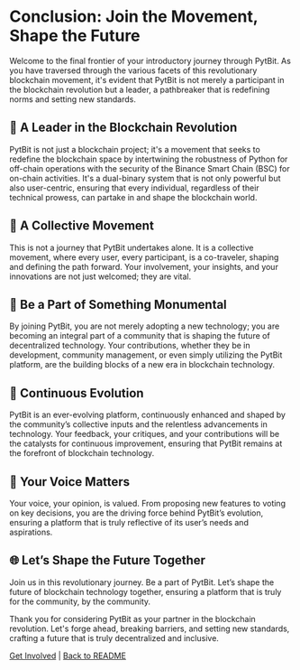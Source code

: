 # Conclusion: Join the Movement, Shape the Future

Welcome to the final frontier of your introductory journey through PytBit. As you have traversed through the various facets of this revolutionary blockchain movement, it's evident that PytBit is not merely a participant in the blockchain revolution but a leader, a pathbreaker that is redefining norms and setting new standards.

## 🚀 A Leader in the Blockchain Revolution

PytBit is not just a blockchain project; it's a movement that seeks to redefine the blockchain space by intertwining the robustness of Python for off-chain operations with the security of the Binance Smart Chain (BSC) for on-chain activities. It's a dual-binary system that is not only powerful but also user-centric, ensuring that every individual, regardless of their technical prowess, can partake in and shape the blockchain world.

## 🤝 A Collective Movement

This is not a journey that PytBit undertakes alone. It is a collective movement, where every user, every participant, is a co-traveler, shaping and defining the path forward. Your involvement, your insights, and your innovations are not just welcomed; they are vital.

## 🌟 Be a Part of Something Monumental

By joining PytBit, you are not merely adopting a new technology; you are becoming an integral part of a community that is shaping the future of decentralized technology. Your contributions, whether they be in development, community management, or even simply utilizing the PytBit platform, are the building blocks of a new era in blockchain technology.

## 🔄 Continuous Evolution

PytBit is an ever-evolving platform, continuously enhanced and shaped by the community’s collective inputs and the relentless advancements in technology. Your feedback, your critiques, and your contributions will be the catalysts for continuous improvement, ensuring that PytBit remains at the forefront of blockchain technology.

## 📢 Your Voice Matters

Your voice, your opinion, is valued. From proposing new features to voting on key decisions, you are the driving force behind PytBit’s evolution, ensuring a platform that is truly reflective of its user’s needs and aspirations.

## 🌐 Let’s Shape the Future Together

Join us in this revolutionary journey. Be a part of PytBit. Let’s shape the future of blockchain technology together, ensuring a platform that is truly for the community, by the community.

Thank you for considering PytBit as your partner in the blockchain revolution. Let's forge ahead, breaking barriers, and setting new standards, crafting a future that is truly decentralized and inclusive.

[Get Involved](CONTRIBUTING.md) | [Back to README](README.md)
